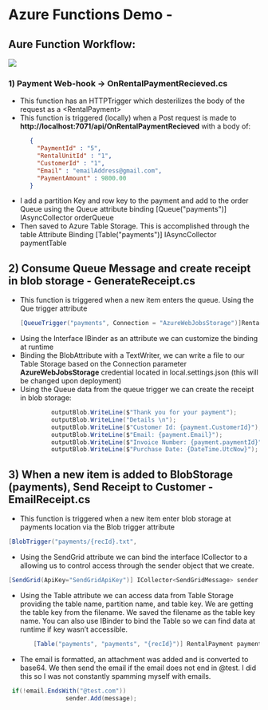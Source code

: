 # Azure Functions Demo - 
## Aure Function Workflow: 
![](https://krevaas.com/flow.png)

### 1) Payment Web-hook -> OnRentalPaymentRecieved.cs
* This function has an HTTPTrigger which desterilizes the body of the request as a \<RentalPayment\> 
* This function is triggered (locally) when a Post request is made to **http://localhost:7071/api/OnRentalPaymentRecieved** with a body of:
```json
      {
        "PaymentId" : "5",
        "RentalUnitId" : "1",
        "CustomerId" : "1",
        "Email" : "emailAddress@gmail.com",
        "PaymentAmount" : 9800.00
      }
 ```
* I add a partition Key and row key to the payment and add to the order Queue using the Queue attribute binding [Queue("payments")] IAsyncCollector<RentalPayment> orderQueue
* Then saved to Azure Table Storage. This is accomplished through the table Attribute Binding [Table("payments")] IAsyncCollector<RentalPayment> paymentTable
      
## 2) Consume Queue Message and create receipt in blob storage - GenerateReceipt.cs
* This function is triggered when a new item enters the queue. Using the Que trigger attribute
     ```C#
     [QueueTrigger("payments", Connection = "AzureWebJobsStorage")]RentalPayment payment
    ```
* Using the Interface IBinder as an attribute we can customize the binding at runtime 
* Binding the BlobAttribute with a TextWriter, we can write a file to our Table Storage based on the Connection parameter **AzureWebJobsStorage** credential located in local.settings.json (this will be changed upon deployment) 
* Using the Queue data from the queue trigger we can create the receipt in blob storage:
``` C#
            outputBlob.WriteLine($"Thank you for your payment");
            outputBlob.WriteLine("Details \n");
            outputBlob.WriteLine($"Customer Id: {payment.CustomerId}");
            outputBlob.WriteLine($"Email: {payment.Email}");
            outputBlob.WriteLine($"Invoice Number: {payment.paymentId}");
            outputBlob.WriteLine($"Purchase Date: {DateTime.UtcNow}");
```
## 3) When a new item is added to BlobStorage (payments), Send Receipt to Customer - EmailReceipt.cs
* This function is triggered when a new item enter blob storage at payments location via the Blob trigger attribute
``` c#
[BlobTrigger("payments/{recId}.txt",
```
* Using the SendGrid attribute we can bind the interface ICollector to a <SendGridMessage> allowing us to control access through the sender object that we create.  
``` c#
[SendGrid(ApiKey="SendGridApiKey")] ICollector<SendGridMessage> sender
```
* Using the Table attribute we can access data from Table Storage providing the table name, partition name, and table key.  We are getting the table key from the filename.   We saved the filename as the table key name.  You can also use IBinder to bind the Table so we can find data at runtime if key wasn’t accessible. 
``` c#
       [Table("payments", "payments", "{recId}")] RentalPayment payment,
```
*  The email is formatted, an attachment was added and is converted to base64.  We then send the email if the email does not end in @test.  I did this so I was not constantly spamming myself with emails.  
``` C#
 if(!email.EndsWith("@test.com"))
                sender.Add(message);
```
      